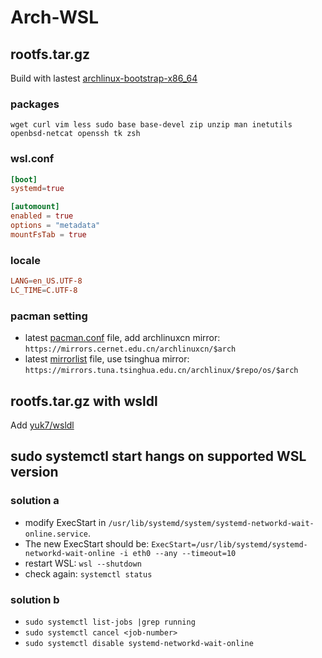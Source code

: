 # Arch-WSL

## rootfs.tar.gz

Build with lastest [archlinux-bootstrap-x86_64](http://mirrors.edge.kernel.org/archlinux/iso/latest/archlinux-bootstrap-x86_64.tar.gz)

### packages

`wget curl vim less sudo base base-devel zip unzip man inetutils openbsd-netcat openssh tk zsh`

### wsl.conf

``` conf
[boot]
systemd=true

[automount]
enabled = true
options = "metadata"
mountFsTab = true
```

### locale

``` conf
LANG=en_US.UTF-8
LC_TIME=C.UTF-8
```

### pacman setting

- latest [pacman.conf](https://gitlab.archlinux.org/archlinux/archiso/-/raw/master/configs/releng/pacman.conf) file, add archlinuxcn mirror: `https://mirrors.cernet.edu.cn/archlinuxcn/$arch`
- latest [mirrorlist](https://archlinux.org/mirrorlist/all/) file, use tsinghua mirror: `https://mirrors.tuna.tsinghua.edu.cn/archlinux/$repo/os/$arch`

## rootfs.tar.gz with wsldl

Add [yuk7/wsldl](https://github.com/yuk7/wsldl/releases/latest/download/icons.zip)


## sudo systemctl start hangs on supported WSL version

### solution a

- modify ExecStart in `/usr/lib/systemd/system/systemd-networkd-wait-online.service`.
- The new ExecStart should be:
  `ExecStart=/usr/lib/systemd/systemd-networkd-wait-online -i eth0 --any --timeout=10`
- restart WSL: `wsl --shutdown`
- check again: `systemctl status`

### solution b

- `sudo systemctl list-jobs |grep running`
- `sudo systemctl cancel <job-number>`
- `sudo systemctl disable systemd-networkd-wait-online`
